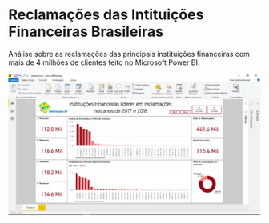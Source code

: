 # Reclamações das Intituições Financeiras Brasileiras
Análise sobre as reclamações das principais instituições financeiras com mais de 4 milhões de clientes feito no Microsoft Power BI.

![Relatório reclamações](https://github.com/anacarolinatvres/reclamacoes-inst-financeiras/blob/master/image/relatorio.png)
